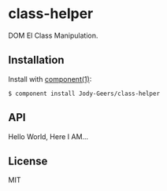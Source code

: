 # class-helper

  DOM El Class Manipulation.

## Installation

  Install with [component(1)](http://component.io):

    $ component install Jody-Geers/class-helper

## API

<body>
    <!-- example ui -->
    <span class="class-el" id="test-el">Hello World, Here I AM...</span>
</body>
<script>

    // the meat
    var classHelper = require( 'class-helper' );
    
    // el testo
    var testEl = document.getElementById( 'test-el' );
    
    	// TEST - has it got the class?
    	if ( classHelper.getClass( testEl, 'class-el' ) ) testEl.innerText = 'el testo has class class-el';

    // remove class
    classHelper.removeClass( testEl, 'class-el' );
    
    	// TEST - has it got the class?
    	if ( !classHelper.getClass( testEl, 'class-el' ) ) testEl.innerText = 'el testo DOES NOT has class class-el';

    // add class
    classHelper.setClass( testEl, 'class-el-new' );
    
    	// TEST - has it got the class?
    	if ( classHelper.getClass( testEl, 'class-el-new' ) ) testEl.innerText = 'el testo has class class-el-new';

</script>


## License

  MIT
